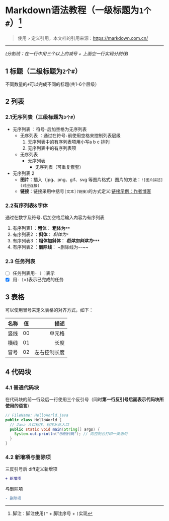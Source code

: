 
# Markdown语法教程（一级标题为`1个#`）[^1]

> 使用 `>` 定义引用，本文档的引用来源：https://markdown.com.cn/

---

*(分割线：在一行中用三个以上的减号 + 上面空一行实现分割线)*

## 1 标题（二级标题为`2个#`）

不同数量的`#`可以完成不同的标题(共1-6个层级）


## 2 列表

### 2.1无序列表（三级标题为`3个#`）

- 无序列表 ：符号`-`后加空格为无序列表
  - 无序列表 ：通过在符号`-`前使用空格来控制列表层级
    1. 无序列表中的有序列表项用小写a b c 排列
    2. 无序列表中的有序列表项
  - 无序列表 
    - 无序列表 
      - 无序列表（可重复嵌套）
- 无序列表 2
  - **图片**：插入（jpg、png、gif、svg 等图片格式）图片的方法：`![图片描述]` `(对应连接)`
  - **链接**：链接采用中括号`[文本](链接)`的方式定义:[链接示例：作者博客](https://github.com/Phray-04)


### 2.2有序列表&字体

通过在数字及符号`.`后加空格后输入内容为有序列表

1. 有序列表1 ：**粗体**：       **粗体为`**`**
2. 有序列表2 ：**斜体**：       *斜体为`*`*
3. 有序列表3 ：**粗体加斜体**： ***粗体加斜体为`***`***
4. 有序列表2 ：**删除线**：     ~删除线为`~~`~~

### 2.3 任务列表

- [ ] 任务列表用` - [ ] `表示
- [x] 用` - [x] `表示已完成的任务

## 3 表格

可以使用冒号来定义表格的对齐方式，如下：

| 名称   | 值 |     描述 |
| :----- | :--: | -------: |
| 竖线 |  00  | 单元格 |
| 横线 |  01  | 长度 |
| 冒号 |  02  | 左右控制长度 |


## 4 代码块

### 4.1 普通代码块
在代码块的前一行及后一行使用三个反引号（同时**第一行反引号后面表示代码块所使用的语言**）

```java
// FileName: HelloWorld.java
public class HelloWorld {
  // Java 入口程序，程序从此入口
  public static void main(String[] args) {
    System.out.println("示例代码"); // 向控制台打印一条语句
  }
}
```

### 4.2 新增项与删除项
三反引号后 diff定义新增项
```diff
+ 新增项

```
与删除项
```diff
- 删除项

```
[^1]:脚注：脚注使用`[^` + 脚注序号 + `]`实现




